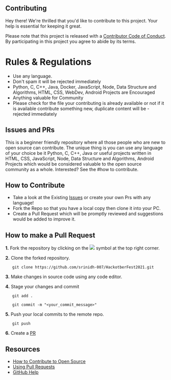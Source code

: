 ## Contributing

Hey there! We're thrilled that you'd like to contribute to this project. Your help is essential for keeping it great.

Please note that this project is released with a [Contributor Code of Conduct](https://github.com/srinidh-007/HackotberFest2021/blob/main/CODE_OF_CONDUCT.md). By participating in this project you agree to abide by its terms.

# Rules & Regulations 

- Use any language.
- Don't spam it will be rejected immediately
- Python, C, C++, Java, Docker, JavaScript, Node, Data Structure and Algorithms, HTML, CSS, WebDev, Android Projects are Encouraged
- Anything valuable for Community
- Please check for the file your contributing is already available or not if it is available contribute something new, duplicate content will be -rejected immediately

## Issues and PRs

This is a beginner friendly repository where all those people who are new to open source can contribute. 
The unique thing is you can use any language of your choice be it Python, C, C++, Java or useful projects written in HTML, CSS, JavaScript, Node, Data Structure and Algorithms, Android Projects which would be considered valuable to the open source community as a whole. Interested? See the #how to contribute.

## How to Contribute

- Take a look at the Existing [Issues](https://github.com/srinidh-007/HackotberFest2021.git) or create your own Prs with any language!
- Fork the Repo so that you have a local copy then clone it into your PC.
- Create a Pull Request which will be promptly reviewed and suggestions would be added to improve it.

## How to make a Pull Request

**1.** Fork the repository by clicking on the <a href="https://github.com/srinidh-007/HackotberFest2021"><img src="https://img.icons8.com/ios/24/000000/code-fork.png"></a> symbol at the top right corner.

**2.** Clone the forked repository.
```
   git clone https://github.com/srinidh-007/HackotberFest2021.git
```

**3.** Make changes in source code using any code editor.

**4.** Stage your changes and commit

```
   git add .
```

```
   git commit -m "<your_commit_message>"
```

**5.** Push your local commits to the remote repo.

```
   git push 
```

**6.** Create a [PR](https://help.github.com/en/github/collaborating-with-issues-and-pull-requests/creating-a-pull-request)

## Resources

- [How to Contribute to Open Source](https://opensource.guide/how-to-contribute/)
- [Using Pull Requests](https://help.github.com/articles/about-pull-requests/)
- [GitHub Help](https://help.github.com)
